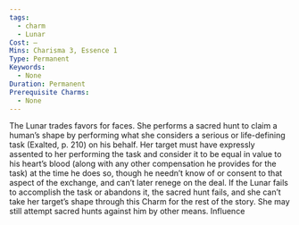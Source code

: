 ```yaml
---
tags:
  - charm
  - Lunar
Cost: —
Mins: Charisma 3, Essence 1
Type: Permanent
Keywords:
  - None
Duration: Permanent
Prerequisite Charms:
  - None
---
```

The Lunar trades favors for faces. She performs a sacred hunt to claim a human’s shape by performing what she considers a serious or life-defining task (Exalted, p. 210) on his behalf. Her target must have expressly assented to her performing the task and consider it to be equal in value to his heart’s blood (along with any other compensation he provides for the task) at the time he does so, though he needn’t know of or consent to that aspect of the exchange, and can’t later renege on the deal. If the Lunar fails to accomplish the task or abandons it, the sacred hunt fails, and she can’t take her target’s shape through this Charm for the rest of the story. She may still attempt sacred hunts against him by other means. Influence